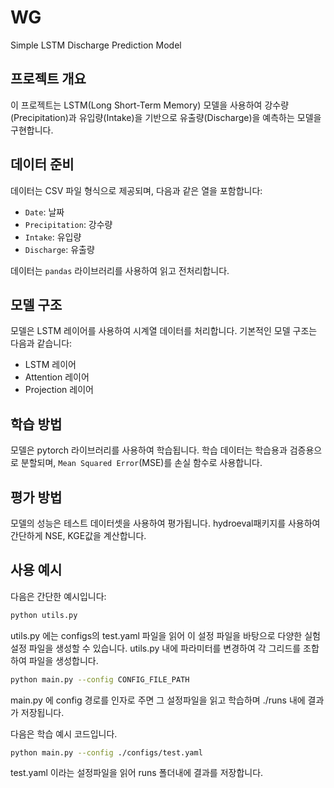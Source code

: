 # WG
Simple LSTM Discharge Prediction Model

## 프로젝트 개요
이 프로젝트는 LSTM(Long Short-Term Memory) 모델을 사용하여 강수량(Precipitation)과 유입량(Intake)을 기반으로 유출량(Discharge)을 예측하는 모델을 구현합니다.

## 데이터 준비
데이터는 CSV 파일 형식으로 제공되며, 다음과 같은 열을 포함합니다:
- `Date`: 날짜
- `Precipitation`: 강수량
- `Intake`: 유입량
- `Discharge`: 유출량

데이터는 `pandas` 라이브러리를 사용하여 읽고 전처리합니다.

## 모델 구조
모델은 LSTM 레이어를 사용하여 시계열 데이터를 처리합니다. 기본적인 모델 구조는 다음과 같습니다:
- LSTM 레이어
- Attention 레이어
- Projection 레이어

## 학습 방법
모델은 pytorch 라이브러리를 사용하여 학습됩니다. 학습 데이터는 학습용과 검증용으로 분할되며, `Mean Squared Error`(MSE)를 손실 함수로 사용합니다.

## 평가 방법
모델의 성능은 테스트 데이터셋을 사용하여 평가됩니다. hydroeval패키지를 사용하여 간단하게 NSE, KGE값을 계산합니다.

## 사용 예시
다음은 간단한 예시입니다:
```bash
python utils.py
```

utils.py 에는 configs의 test.yaml 파일을 읽어 이 설정 파일을 바탕으로 다양한 실험 설정 파일을 생성할 수 있습니다.
utils.py 내에 파라미터를 변경하여 각 그리드를 조합하여 파일을 생성합니다.

```bash
python main.py --config CONFIG_FILE_PATH
```

main.py 에 config 경로를 인자로 주면 그 설정파일을 읽고 학습하며 ./runs 내에 결과가 저장됩니다.

다음은 학습 예시 코드입니다.

```bash
python main.py --config ./configs/test.yaml
```
test.yaml 이라는 설정파일을 읽어 runs 폴더내에 결과를 저장합니다.


